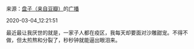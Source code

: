 来源：[盘子（来自豆瓣）](https://www.douban.com/people/zhaoxun69/)的[广播](https://www.douban.com/people/zhaoxun69/status/2848658138/)


2020-03-04_12:21:51


最近最让我厌世的就是，一家子人都在疫区，我每天却要面对沙雕甜宠。不得不做，但太煎熬和分裂了，秒秒钟就能逼出眼泪来。
